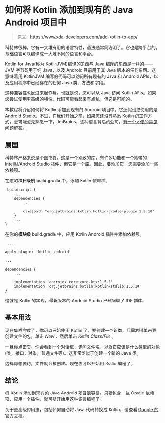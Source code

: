 # 如何将 Kotlin 添加到现有的 Java Android 项目中

> 原文：<https://www.xda-developers.com/add-kotlin-to-app/>

科特林很棒。它有一大堆有用的语言特性，语法通常简洁明了。它也是跨平台的，基础语言可以编译成一大堆不同的语言和平台。

Kotlin for Java(称为 KotlinJVM)编译的东西与 Java 编译的东西是一样的——JVM 字节码用于纯 Java，以及 Android 目前用于其 Java 版本的任何东西。这意味着用 KotlinJVM 编写的代码可以访问所有现有的 Java 和 Android APIs，以及应用程序中已经存在的任何 Java 类、方法和字段。

这种兼容性也反过来起作用。也就是说，您可以从 Java 访问 Kotlin APIs。如果您尝试使用更高级的特性，代码可能看起来有点乱，但这是可能的。

本教程将介绍如何将 Kotlin 添加到现有的 Android 项目中。它还假设您使用的是 Android Studio。不过，在我们开始之前，如果您还没有熟悉 Kotlin 的工作方式，您可能想先熟悉一下。JetBrains，这种语言背后的公司，[有一个方便的常见问题解答。](https://kotlinlang.org/docs/faq.html)

## 属国

科特林严格来说是个图书馆。这是一个别致的库，有许多功能和一个附带的 IntelliJ/Android Studio 插件，但它是一个库。因此，要添加它，您需要添加一些依赖项。

在您的**项目级别** build.gradle 中，添加 Kotlin 依赖项。

```
 buildscript {
    ...
    dependencies {
        ...

        classpath "org.jetbrains.kotlin:kotlin-gradle-plugin:1.5.10"
    }
    ...
} 
```

在你的**模块级** build.gradle 中，应用 Kotlin Android 插件并添加依赖项。

```
 ...

apply plugin: 'kotlin-android'

...

dependencies {
    ...

    implementation 'androidx.core:core-ktx:1.5.0'
    implementation 'org.jetbrains.kotlin:kotlin-stdlib:1.5.10'
} 
```

这就是 Kotlin 的实现。最新版本的 Android Studio 已经捆绑了 IDE 插件。

## 基本用法

现在集成完成了，你可以开始使用 Kotlin 了。要创建一个新类，只需右键单击要创建文件的包，单击 *New* ，然后单击 *Kotlin Class/File* 。

一旦你点击它，你会看到一个对话框，询问文件名，以及它应该是什么类型的对象(类，接口，对象，普通文件等)。这非常类似于创建一个新的 Java 类。

选择你想要的，文件就会被创建。现在你可以开始用 Kotlin 编程了。

## 结论

将 Kotlin 添加到现有的 Java Android 项目很容易。只要包含一些 Gradle 依赖项，应用一个插件，就可以开始用这种语言编程了。

关于更高级的用法，包括如何自动将 Java 代码转换成 Kotlin，请查看 [Google 的官方文档](https://developer.android.com/kotlin/add-kotlin)。